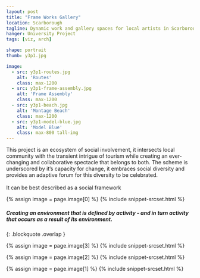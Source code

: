 ```yaml
---
layout: post
title: "Frame Works Gallery"
location: Scarborough
tagline: Dynamic work and gallery spaces for local artists in Scarborough
hanger: University Project
tags: [viz, arch]

shape: portrait
thumb: y3p1.jpg

image:
  - src: y3p1-routes.jpg
    alt: 'Routes'
    class: max-1200
  - src: y3p1-frame-assembly.jpg
    alt: 'Frame Assembly'
    class: max-1200
  - src: y3p1-beach.jpg
    alt: 'Montage Beach'
    class: max-1200
  - src: y3p1-model-blue.jpg
    alt: 'Model Blue'
    class: max-800 tall-img
---
```


This project is an ecosystem of social involvement, it intersects local community with the transient intrigue of tourism while creating an ever-changing and collaborative spectacle that belongs to both. The scheme is underscored by it’s capacity for change, it embraces social diversity and provides an adaptive forum for this diversity to be celebrated.
<br><br>
It can be best described as a social framework

{% assign image = page.image[0] %}
{% include snippet-srcset.html %}

##### Creating an environment that is defined by activity - and in turn activity that occurs as a result of its environment.
{: .blockquote .overlap }

{% assign image = page.image[3] %}
{% include snippet-srcset.html %}

{% assign image = page.image[2] %}
{% include snippet-srcset.html %}

{% assign image = page.image[1] %}
{% include snippet-srcset.html %}
